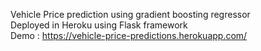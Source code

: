 Vehicle Price prediction using gradient boosting regressor <br>
Deployed in Heroku using Flask framework <br>
Demo : https://vehicle-price-predictions.herokuapp.com/
